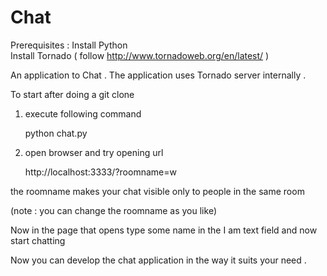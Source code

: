 Chat
====

Prerequisites : 
     Install Python  
     Install Tornado ( follow http://www.tornadoweb.org/en/latest/ )
     


An application to Chat . 
The application uses Tornado server internally .


To start after doing a git clone


1) execute following command

      python chat.py
   


2) open browser and try opening url 



      http://localhost:3333/?roomname=w



the roomname makes your chat visible only to people in the same room 



(note : you can change the roomname as you like)

Now in the page that opens type some name in the I am text field and now start chatting 



Now you can develop the chat application in the way it suits your need .





